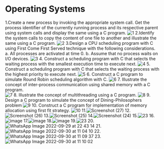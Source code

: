 # Operating Systems

1.Create a new process by invoking the appropriate system call. Get the process identifier of the currently running process and its respective parent using system calls and display the same using a C program.
![1](https://user-images.githubusercontent.com/113223927/192582289-95c80b97-5351-421f-92f3-cb25a5cec8fb.png)
2.Identify the system calls to copy the content of one file to another and illustrate the same using a C program.
![2](https://user-images.githubusercontent.com/113223927/192582436-37229376-70ec-4217-8968-dee11f665cdf.png)
3.Design a CPU scheduling program with C using First Come First Served technique with the following considerations. 
a. All processes are activated at time 0. 
b. Assume that no process waits on I/O devices.
![3](https://user-images.githubusercontent.com/113223927/192582634-40ce55a4-6c75-4f5b-9364-ba892c30f1c7.png)
4. Construct a scheduling program with C that selects the waiting process with the smallest execution time to execute next.
![4](https://user-images.githubusercontent.com/113223927/192582750-efd82f44-ba16-4876-9e19-fd623cecaeb5.png)
5. Construct a scheduling program with C that selects the waiting process with the highest priority to execute next.
![5](https://user-images.githubusercontent.com/113223927/192582831-c84000e4-e8ab-433e-948b-926e8df80869.png)
6. Construct a C program to simulate Round Robin scheduling algorithm with C.
![6](https://user-images.githubusercontent.com/113223927/192582927-89035895-3449-482c-b338-553c6bdd6cae.png)
7. Illustrate the concept of inter-process communication using shared memory with a C program.  
![7](https://user-images.githubusercontent.com/113223927/192587946-9482e8bc-198e-44e5-b79f-0a9b8770dbe7.jpg)
8. Illustrate the concept of multithreading using a C program.
![8](https://user-images.githubusercontent.com/113223927/192583079-99ecabf5-bbf9-47a3-863b-9c374563d51f.png)
9. Design a C program to simulate the concept of Dining-Philosophers problem
![9](https://user-images.githubusercontent.com/113223927/1921583180-938b0010-94e7-42d8-99cc-a7f7c3d14775.png)
10. Construct a C program for implementation of memory allocation using first fit strategy.
![10](https://user-images.githubusercontent.com/113223927/192585726-8f6a4d2a-c80f-402e-98f4-31089e277178.png)
11.![Screenshot (27)](https://user-images.githubusercontent.com/113223927/193312136-ff7075d0-e210-462c-acce-2307dcb90d3c.png)
12.![Screenshot (26)](https://user-images.githubusercontent.com/113223927/193312386-16ad76ad-fb1c-4e83-8ce2-cf9f42288483.png)
13.![Screenshot (25)](https://user-images.githubusercontent.com/113223927/193312465-a2274e9d-ba20-4cc0-9ae2-76f29479cda2.png)
14.![Screenshot (24)](https://user-images.githubusercontent.com/113223927/193312496-446b6a18-d1fb-427c-8d35-17b8d4adffea.png)
15.![23](https://user-images.githubusercontent.com/113223927/193312583-350fddbc-d0e1-4091-9e1f-7b5f10db0414.png)
16.![image](https://user-images.githubusercontent.com/113223927/193312741-dcbc27c6-bc23-4320-9dac-d613ae77ed4d.png)
17.![image](https://user-images.githubusercontent.com/113223927/193312844-1c445e49-0ce0-49ac-b60e-ae81f066319e.png)
18.![image](https://user-images.githubusercontent.com/113223927/193312906-593d0165-e1d8-4efc-8e7b-ce2127737a4b.png)
19.![23](https://user-images.githubusercontent.com/113223927/193312963-35a758df-ae1f-4ed2-b2ce-7450be9564d6.png)
20.![WhatsApp Image 2022-09-29 at 22 43 14](https://user-images.githubusercontent.com/113223927/193313463-d8a1ddbe-944f-48b2-a13a-dd820304a807.jpg)
21.![WhatsApp Image 2022-09-30 at 11 04 10](https://user-images.githubusercontent.com/113223927/193313523-d9e4938d-5d4e-4bad-845b-f2d7f68b4034.jpg)
22.![WhatsApp Image 2022-09-30 at 11 09 37](https://user-images.githubusercontent.com/113223927/193313555-9ddf167a-cca8-4bc5-a7b6-0a40b9913be5.jpg)
23.![WhatsApp Image 2022-09-30 at 11 10 02](https://user-images.githubusercontent.com/113223927/193313576-19c145fb-1041-4f75-a4ed-9a48d7c2d4a1.jpg)







